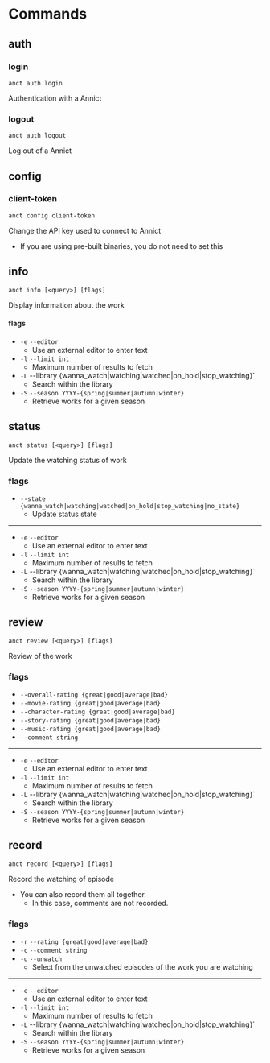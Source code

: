 # Commands

## auth

### login

```
anct auth login
```

Authentication with a Annict

### logout

```
anct auth logout
```

Log out of a Annict

## config

### client-token

```
anct config client-token
```

Change the API key used to connect to Annict

- If you are using pre-built binaries, you do not need to set this

## info

```
anct info [<query>] [flags]
```

Display information about the work

#### flags

- `-e` `--editor`
  - Use an external editor to enter text
- `-l` `--limit int`
  - Maximum number of results to fetch
- `-L` --library {wanna_watch|watching|watched|on_hold|stop_watching}`
  - Search within the library
- `-S` `--season YYYY-{spring|summer|autumn|winter}`
  - Retrieve works for a given season

## status

```
anct status [<query>] [flags]
```

Update the watching status of work

### flags

- `--state {wanna_watch|watching|watched|on_hold|stop_watching|no_state}`
  - Update status state

---

- `-e` `--editor`
  - Use an external editor to enter text
- `-l` `--limit int`
  - Maximum number of results to fetch
- `-L` --library {wanna_watch|watching|watched|on_hold|stop_watching}`
  - Search within the library
- `-S` `--season YYYY-{spring|summer|autumn|winter}`
  - Retrieve works for a given season

## review

```
anct review [<query>] [flags]
```

Review of the work

### flags

- `--overall-rating {great|good|average|bad}`
- `--movie-rating {great|good|average|bad}`
- `--character-rating {great|good|average|bad}`
- `--story-rating {great|good|average|bad}`
- `--music-rating {great|good|average|bad}`
- `--comment string`

---

- `-e` `--editor`
  - Use an external editor to enter text
- `-l` `--limit int`
  - Maximum number of results to fetch
- `-L` --library {wanna_watch|watching|watched|on_hold|stop_watching}`
  - Search within the library
- `-S` `--season YYYY-{spring|summer|autumn|winter}`
  - Retrieve works for a given season

## record

```
anct record [<query>] [flags]
```

Record the watching of episode

- You can also record them all together.
  - In this case, comments are not recorded.

### flags

- `-r` `--rating {great|good|average|bad}`
- `-c` `--comment string`
- `-u` `--unwatch`
  - Select from the unwatched episodes of the work you are watching

---

- `-e` `--editor`
  - Use an external editor to enter text
- `-l` `--limit int`
  - Maximum number of results to fetch
- `-L` --library {wanna_watch|watching|watched|on_hold|stop_watching}`
  - Search within the library
- `-S` `--season YYYY-{spring|summer|autumn|winter}`
  - Retrieve works for a given season
